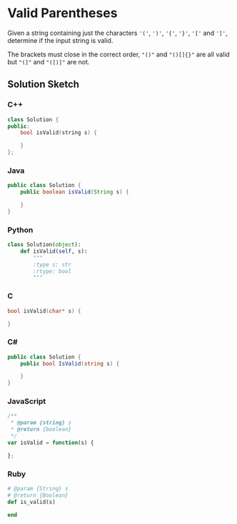 # Valid Parentheses

Given a string containing just the characters `'('`, `')'`, `'{'`, `'}'`, `'['` and `']'`, determine if the input string is valid.

The brackets must close in the correct order, `"()"` and `"()[]{}"` are all valid but `"(]"` and `"([)]"` are not.

## Solution Sketch

### C++
```C++
class Solution {
public:
    bool isValid(string s) {

    }
};
```

### Java
```Java
public class Solution {
    public boolean isValid(String s) {

    }
}
```

### Python
```Python
class Solution(object):
    def isValid(self, s):
        """
        :type s: str
        :rtype: bool
        """
```

### C
```C
bool isValid(char* s) {

}
```

### C# 
```C#
public class Solution {
    public bool IsValid(string s) {

    }
}
```

### JavaScript
```JavaScript
/**
 * @param {string} s
 * @return {boolean}
 */
var isValid = function(s) {

};
```

### Ruby
```Ruby
# @param {String} s
# @return {Boolean}
def is_valid(s)

end
```
